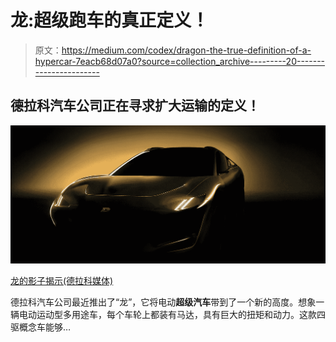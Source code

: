 # 龙:超级跑车的真正定义！

> 原文：<https://medium.com/codex/dragon-the-true-definition-of-a-hypercar-7eacb68d07a0?source=collection_archive---------20----------------------->

## 德拉科汽车公司正在寻求扩大运输的定义！

![](img/10b6db893f475fffef19bea7f825a4a6.png)

[龙的影子揭示(德拉科媒体)](https://assets.website-files.com/5d42433702c7536df3627046/62bca2ac9fbb9460e046494e_Drako_Side4.jpg)

德拉科汽车公司最近推出了“龙”，它将电动**超级汽车**带到了一个新的高度。想象一辆电动运动型多用途车，每个车轮上都装有马达，具有巨大的扭矩和动力。这款四驱概念车能够…
